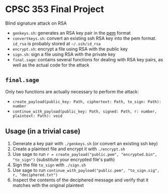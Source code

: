 CPSC 353 Final Project
======================

Blind signature attack on RSA

* `genkeys.sh`: generates an RSA key pair in the [pem](https://en.wikipedia.org/wiki/Privacy-enhanced_Electronic_Mail) format
* `convertkeys.sh`: convert an existing ssh RSA key into the pem format. `id_rsa` is probably stored at `~/.ssh/id_rsa`
* `encrypt.sh`: encrypt a file using RSA with the public key
* `sign.sh`: sign a file using RSA with the private key
* `final.sage`: contains several functions for dealing with RSA key pairs, as well as the actual code for the attack

## `final.sage`

Only two functions are actually necessary to perform the attack:

* `create_payload(public_key: Path, ciphertext: Path, to_sign: Path): number`
* `continue_with_payload(public_key: Path, signed: Path, r: number, plaintext: Path): void`

## Usage (in a trivial case)

1. Generate a key pair with `./genkeys.sh` (or convert an existing ssh key)
2. Create a plaintext file and encrypt it with `./encrypt.sh`
3. Use sage to run `r = create_payload("public.pem", "encrypted.bin", "to_sign")` (substitute your encrypted file's path)
4. Sign the file `to_sign` with `./sign.sh`
5. Use sage to run `continue_with_payload("public.pem", "to_sign.sig", r, "deciphered.txt")`
6. Inspect the contents of the deciphered message and verify that it matches with the original plaintext
